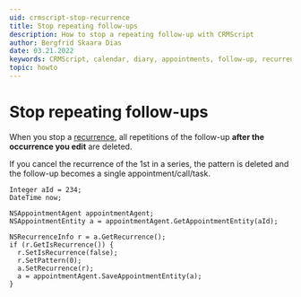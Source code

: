 ```yaml
---
uid: crmscript-stop-recurrence
title: Stop repeating follow-ups
description: How to stop a repeating follow-up with CRMScript
author: Bergfrid Skaara Dias
date: 03.21.2022
keywords: CRMScript, calendar, diary, appointments, follow-up, recurrence
topic: howto
---
```



# Stop repeating follow-ups

When you stop a [recurrence][1], all repetitions of the follow-up **after the occurrence you edit** are deleted.

If you cancel the recurrence of the 1st in a series, the pattern is deleted and the follow-up becomes a single appointment/call/task.

```crmscript
Integer aId = 234;
DateTime now;

NSAppointmentAgent appointmentAgent;
NSAppointmentEntity a = appointmentAgent.GetAppointmentEntity(aId);

NSRecurrenceInfo r = a.GetRecurrence();
if (r.GetIsRecurrence()) {
  r.SetIsRecurrence(false);
  r.SetPattern(0);
  a.SetRecurrence(r);
  a = appointmentAgent.SaveAppointmentEntity(a);
}
```

<!-- Referenced links -->
[1]: ../../learn/recurrence/index.md
